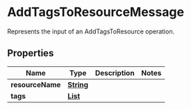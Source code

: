 

# AddTagsToResourceMessage

Represents the input of an AddTagsToResource operation.

## Properties

| Name | Type | Description | Notes |
|------------ | ------------- | ------------- | -------------|
|**resourceName** | [**String**](String.md) |  |  |
|**tags** | [**List**](List.md) |  |  |



